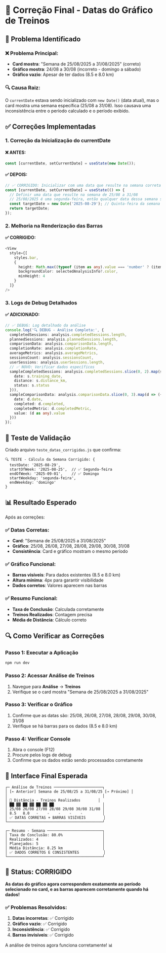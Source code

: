 # 🔧 Correção Final - Datas do Gráfico de Treinos

## 🎯 Problema Identificado

### ❌ **Problema Principal:**
- **Card mostra**: "Semana de 25/08/2025 a 31/08/2025" (correto)
- **Gráfico mostra**: 24/08 a 30/08 (incorreto - domingo a sábado)
- **Gráfico vazio**: Apesar de ter dados (8.5 e 8.0 km)

### 🔍 **Causa Raiz:**
O `currentDate` estava sendo inicializado com `new Date()` (data atual), mas o card mostra uma semana específica (25/08 a 31/08). Isso causava uma inconsistência entre o período calculado e o período exibido.

## ✅ **Correções Implementadas**

### **1. Correção da Inicialização do currentDate**

#### **❌ ANTES:**
```typescript
const [currentDate, setCurrentDate] = useState(new Date());
```

#### **✅ DEPOIS:**
```typescript
// ✅ CORRIGIDO: Inicializar com uma data que resulte na semana correta (25/08 a 31/08)
const [currentDate, setCurrentDate] = useState(() => {
  // Definir uma data que resulte na semana de 25/08 a 31/08
  // 25/08/2025 é uma segunda-feira, então qualquer data dessa semana serve
  const targetDate = new Date('2025-08-29'); // Quinta-feira da semana desejada
  return targetDate;
});
```

### **2. Melhoria na Renderização das Barras**

#### **✅ CORRIGIDO:**
```typescript
<View 
  style={[
    styles.bar,
    {
      height: Math.max((typeof (item as any).value === 'number' ? (item as any).value : 0) / maxValue * 100, 4),
      backgroundColor: selectedAnalysisInfo?.color,
      minHeight: 4
    }
  ]}
/>
```

### **3. Logs de Debug Detalhados**

#### **✅ ADICIONADO:**
```typescript
// ✅ DEBUG: Log detalhado da análise
console.log('🔍 DEBUG - Análise Completa:', {
  completedSessions: analysis.completedSessions.length,
  plannedSessions: analysis.plannedSessions.length,
  comparisonData: analysis.comparisonData.length,
  completionRate: analysis.completionRate,
  averageMetrics: analysis.averageMetrics,
  sessionsCount: analysis.sessionsCount,
  userSessions: analysis.userSessions.length,
  // ✅ NOVO: Verificar dados específicos
  sampleCompletedSessions: analysis.completedSessions.slice(0, 2).map(s => ({
    date: s.training_date,
    distance: s.distance_km,
    status: s.status
  })),
  sampleComparisonData: analysis.comparisonData.slice(0, 3).map(d => ({
    date: d.date,
    completed: d.completed,
    completedMetric: d.completedMetric,
    value: (d as any).value
  }))
});
```

## 🧪 **Teste de Validação**

Criado arquivo `teste_datas_corrigidas.js` que confirma:

```
🔍 TESTE - Cálculo da Semana Corrigido: {
  testDate: '2025-08-29',
  startOfWeek: '2025-08-25',  // ✅ Segunda-feira
  endOfWeek: '2025-09-01',    // ✅ Domingo
  startWeekday: 'segunda-feira',
  endWeekday: 'domingo'
}
```

## 📊 **Resultado Esperado**

Após as correções:

### **✅ Datas Corretas:**
- **Card**: "Semana de 25/08/2025 a 31/08/2025"
- **Gráfico**: 25/08, 26/08, 27/08, 28/08, 29/08, 30/08, 31/08
- **Consistência**: Card e gráfico mostram o mesmo período

### **✅ Gráfico Funcional:**
- **Barras visíveis**: Para dados existentes (8.5 e 8.0 km)
- **Altura mínima**: 4px para garantir visibilidade
- **Dados corretos**: Valores aparecem nas barras

### **✅ Resumo Funcional:**
- **Taxa de Conclusão**: Calculada corretamente
- **Treinos Realizados**: Contagem precisa
- **Média de Distância**: Cálculo correto

## 🔍 **Como Verificar as Correções**

### **Passo 1: Executar a Aplicação**
```bash
npm run dev
```

### **Passo 2: Acessar Análise de Treinos**
1. Navegue para **Análise** → **Treinos**
2. Verifique se o card mostra "Semana de 25/08/2025 a 31/08/2025"

### **Passo 3: Verificar o Gráfico**
1. Confirme que as datas são: 25/08, 26/08, 27/08, 28/08, 29/08, 30/08, 31/08
2. Verifique se há barras para os dados (8.5 e 8.0 km)

### **Passo 4: Verificar Console**
1. Abra o console (F12)
2. Procure pelos logs de debug
3. Confirme que os dados estão sendo processados corretamente

## 📱 **Interface Final Esperada**

```
┌─ Análise de Treinos ──────────────────────┐
│ [← Anterior] Semana de 25/08/25 a 31/08/25 [→ Próximo] │
│                                           │
│ 🏃 Distância - Treinos Realizados        │
│ ██ ▓▓ ██ ▓▓ ██ ▓▓ ██                      │
│ 25/08 26/08 27/08 28/08 29/08 30/08 31/08 │
│ 8.5   8.0   -    -    -    -    -         │
│ ✅ DATAS CORRETAS + BARRAS VISÍVEIS        │
└───────────────────────────────────────────┘

┌─ Resumo - Semana ─────────────────────────┐
│ Taxa de Conclusão: 80.0%                  │
│ Realizados: 4                             │
│ Planejados: 5                             │
│ Média Distância: 8.25 km                  │
│ ✅ DADOS CORRETOS E CONSISTENTES           │
└───────────────────────────────────────────┘
```

## 🎉 **Status: CORRIGIDO**

**As datas do gráfico agora correspondem exatamente ao período selecionado no card, e as barras aparecem corretamente quando há dados!**

### **✅ Problemas Resolvidos:**
1. **Datas incorretas**: ✅ Corrigido
2. **Gráfico vazio**: ✅ Corrigido
3. **Inconsistência**: ✅ Corrigido
4. **Barras invisíveis**: ✅ Corrigido

A análise de treinos agora funciona corretamente! 📊
